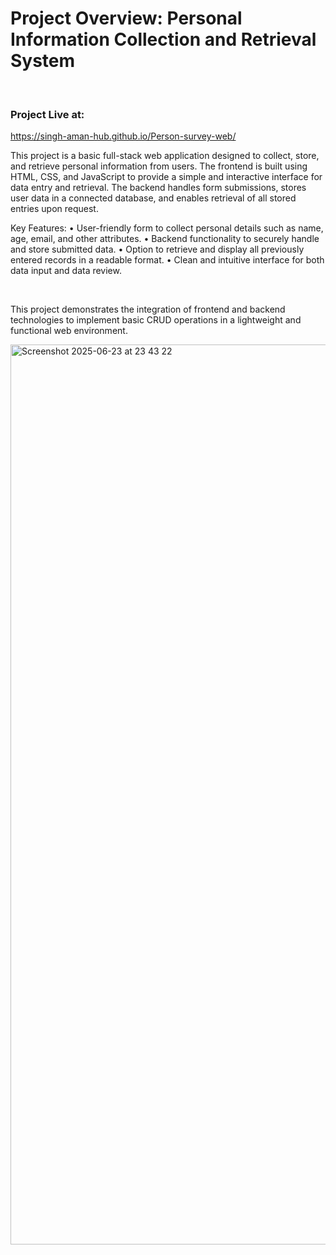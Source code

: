 <h1>Project Overview: Personal Information Collection and Retrieval System</h1>
<br>
<h3>Project Live at:</h3>
<a href="https://singh-aman4.github.io/Person_survey-project/">https://singh-aman-hub.github.io/Person-survey-web/</a>
<br>

This project is a basic full-stack web application designed to collect, store, and retrieve personal information from users. The frontend is built using HTML, CSS, and JavaScript to provide a simple and interactive interface for data entry and retrieval. The backend handles form submissions, stores user data in a connected database, and enables retrieval of all stored entries upon request.
<br>

Key Features:
	•	User-friendly form to collect personal details such as name, age, email, and other attributes.
	•	Backend functionality to securely handle and store submitted data.
	•	Option to retrieve and display all previously entered records in a readable format.
	•	Clean and intuitive interface for both data input and data review.

 <br>

This project demonstrates the integration of frontend and backend technologies to implement basic CRUD operations in a lightweight and functional web environment.

<img width="1440" alt="Screenshot 2025-06-23 at 23 43 22" src="https://github.com/user-attachments/assets/6ef3af37-bf96-488f-878a-9598bfa16da6" />

